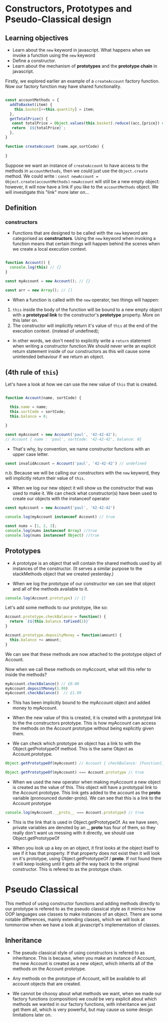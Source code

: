 # Constructors, Prototypes and Pseudo-Classical design

## Learning objectives

* Learn about the `new` keyword in javascript.  What happens when we invoke a function using the `new` keyword
* Define a constructor.
* Learn about the mechanism of **prototypes** and the **prototype chain** in javascript.

Firstly, we explored earlier an example of a `createAccount` factory function.  Now our factory function may have shared functionality.


```js

const accountMethods = {
  addToBasket(item) {
    this.basket[++this.quantity] = item;
  },
  getTotalPrice() {
   const totalPrice = Object.values(this.basket).reduce((acc,{price}) => acc + +price.replace(/,|£/g,''),0);
   return `£${totalPrice}`;
  },
}

function createAccount (name,age,sortCode) {
  
}

```
Suppose we want an instance of `createAccount` to have access to the methods in `accountMethods`, then we could just use the `Object.create` method.
We could write :
`const newAccount = Object.create(accountMethods)`
`newAccount` will still be a new empty object: however, it will now have a link if you like to the `accountMethods` object.  We will investigate this "link" more later on...

## Definition

### constructors ###

* Functions that are designed to be called with the `new` keyword are categorised as **constructors**.  Using the `new` keyword when invoking a function means that certain things will happen behind the scenes when we create a local execution context.

```js

function Account() {
  console.log(this) // {}
}

const myAccount = new Account(); // {}

const arr = new Array(); // []

```

* When a function is called with the `new` operator, two things will happen:

1. `this` inside the body of the function will be bound to a new empty object with a **prototypal link** to the constructor's **prototype** property. More on this later on.
2. The constructor will implicitly return it's value of `this` at the end of the execution context. (instead of undefined);

* In other words, we don't need to explicitly write a `return` statement when writing a constructor function.We should never write an explicit return statement inside of our constructors as this will cause some unintended behaviour if we return an object.


## (4th rule of `this`)

Let's have a look at how we can use the new value of `this` that is created.

```js

function Account(name, sortCode) {

  this.name = name;
  this.sortCode = sortCode;
  this.balance = 0;

}

const myAccount = new Account('paul', '42-42-42'); 
// Account { name : 'paul', sortCode: '42-42-42', balance: 0}

```

* That's why, by convention, we name constructor functions with an upper case letter. 

```js 
const invalidAccount = Account('paul', '42-42-42') // undefined
```

n.b. Because we will be calling our constructors with the `new` keyword, they will implicitly return their value of `this`. 

* When we log our new object it will show us the constructor that was used to make it. We can check what constructor(s) have been used to create our objects with the instanceof operator

```js
const myAccount = new Account('paul', '42-42-42')

console.log(myAccount instanceof Account) // true

const nums = [1, 2, 3];
console.log(nums instanceof Array) //true
console.log(nums instanceof Object) //true
```

## Prototypes

* A prototype is an object that will contain the shared methods used by all instances of the constructor. (It serves a similar purpose to the stackMethods object that we created yesterday.)

* When we log the prototype of our constructor we can see that object and all of the methods available to it.

```js 
console.log(Account.prototype) // {}
```

Let's add some methods to our prototype, like so: 
```js
Account.prototype.checkBalance = function() {
  return `£${this.balance.toFixed(2)}`
}

Account.prototype.deposityMoney = function(amount) {
  this.balance += amount;
} 
```
We can see that these methods are now attached to the prototype object of Account.

Now when we call these methods on myAccount, what will this refer to inside the methods? 

```js
myAccount.checkBalance() // £0.00
myAccount.depositMoney(1.99) 
myAccount.checkBalance()  // £1.99
```

* This has been implicitly bound to the myAccount object and added money to myAccount.

* When the new value of this is created, it is created with a prototypal link to the the constructors prototype. This is how myAccount can access the methods on the Account prototype without being explicitly given them.

* We can check which prototype an object has a link to with the Object.getPrototypeOf method. This is the same Object as Account.prototype.

```js 
Object.getPrototypeOf(myAccount) // Account { checkBalance: [Function], depositMoney: [Function] }

Object.getPrototypeOf(myAccount) === Account.prototype // true
```
* When we used the new operator when making myAccount a new object is created as the value of this. This object will have a prototypal link to the Account prototype. This link gets added to the account as the __proto__ variable (pronounced dunder-proto). We can see that this is a link to the Account prototype

```js
console.log(myAccount.__proto__ === Account.prototype) // true
```

* This is the link that is used in Object.getPrototypeOf. As we have seen, private variables are denoted by an _, __proto__ has four of them, so they really don't want us messing with it directly, we should use Object.getPrototypeOf


* When you look up a key on an object, it first looks at the object itself to see if it has that property. If that property does not exist then it will look on it's prototype, using Object.getPrototypeOf / __proto__. If not found there it will keep looking until it gets all the way back to the original constructor. This is refered to as the prototype chain.

# Pseudo Classical

This method of using constructor functions and adding methods directly to our prototype is refered to as the pseudo classical style as it mimics how OOP languages use classes to make instances of an object. There are some notable differences, mainly extending classes, which we will look at tommorrow when we have a look at javascript's implementation of classes.

## Inheritance
 
* The pseudo classical style of using constructors is refered to as inheritance. This is because, when you make an instance of Account, the new Account is created as a new object, which inherits all of the methods on the Account prototype. 

* Any methods on the prototype of Account, will be available to all account objects that are created. 

* We cannot be choosy about what methods we want, when we made our factory functions (composition) we could be very explicit about which methods we wanted in our factory functions, with inheritance we just get them all, which is very powerful, but may cause us some design limitations later on.
